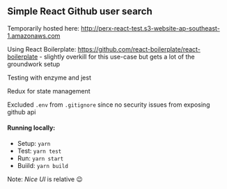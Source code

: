 ## Simple React Github user search

Temporarily hosted here: http://perx-react-test.s3-website-ap-southeast-1.amazonaws.com

Using React Boilerplate: https://github.com/react-boilerplate/react-boilerplate - slightly overkill for this use-case but gets a lot of the groundwork setup

Testing with enzyme and jest

Redux for state management

Excluded `.env` from `.gitignore` since no security issues from exposing github api


#### Running locally:
- Setup: `yarn`
- Test: `yarn test`
- Run: `yarn start`
- Buiild: `yarn build`


Note: _Nice UI_ is relative 😉
